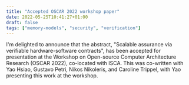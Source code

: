 ```yaml
---
title: "Accepted OSCAR 2022 workshop paper"
date: 2022-05-25T10:41:27+01:00
draft: false
tags: ["memory-models", "security", "verification"]
---
```


I'm delighted to announce that the abstract, "Scalable assurance via verifiable hardware-software contracts", has been accepted for presentation at the Workshop on Open-source Computer Architecture Research (OSCAR 2022), co-located with ISCA.
This was co-written with Yao Hsiao, Gustavo Petri, Nikos Nikoleris, and Caroline Trippel, with Yao presenting this work at the workshop.
